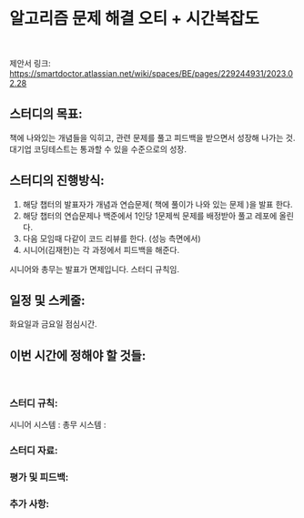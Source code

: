 # 알고리즘 문제 해결 오티 + 시간복잡도
<br>

제안서 링크:  https://smartdoctor.atlassian.net/wiki/spaces/BE/pages/229244931/2023.02.28


## 스터디의 목표: 
책에 나와있는 개념들을 익히고, 관련 문제를 풀고 피드백을 받으면서 성장해 나가는 것.
대기업 코딩테스트는 통과할 수 있을 수준으로의 성장. 



## 스터디의 진행방식:
1. 해당 챕터의 발표자가 개념과 연습문제( 책에 풀이가 나와 있는 문제 )을 발표 한다. 
2. 해당 챕터의 연습문제나 백준에서 1인당 1문제씩 문제를 배정받아 풀고 레포에 올린다. 
3. 다음 모임때 다같이 코드 리뷰를 한다. (성능 측면에서)
4. 시니어(김재헌)는 각 과정에서 피드백을 해준다. 

시니어와 총무는 발표가 면제입니다. 스터디 규칙임.


## 일정 및 스케줄:
화요일과 금요일 점심시간. 



## 이번 시간에 정해야 할 것들:
  <br>
  
  
### 스터디 규칙:
시니어 시스템 :
총무 시스템 : 

### 스터디 자료:


### 평가 및 피드백:


### 추가 사항:


